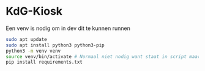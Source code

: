 # KdG-Kiosk

Een venv is nodig om in dev dit te kunnen runnen
```bash
sudo apt update
sudo apt install python3 python3-pip
python3 -m venv venv
source venv/bin/activate # Normaal niet nodig want staat in script maar voor de zekerheid
pip install requirements.txt
```